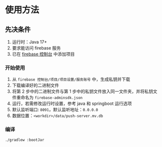 # 使用方法

## 先决条件

1. 运行时：Java 17+
2. 要求能访问 firebase 服务
3. 已在 [firebase 控制台](https://console.firebase.google.com/) 中添加项目

### 开始使用

1. 从 `firebase 控制台/项目/项目设置/服务账号` 中，生成私钥并下载
2. 下载编译好的二进制文件
3. 将第 2 步中的二进制文件与第 1 步中的私钥文件放入同一文件夹，并将私钥文件重命名为 `firebase-adminsdk.json`
4. 运行，若需修改运行时设置，参考 java 和 springboot 运行选项
5. 默认监听端口: `8091`，默认监听地址：`0.0.0.0`
6. 数据位置：`<workdir>/data/push-server.mv.db`

### 编译

```bash
./gradlew :bootJar
```